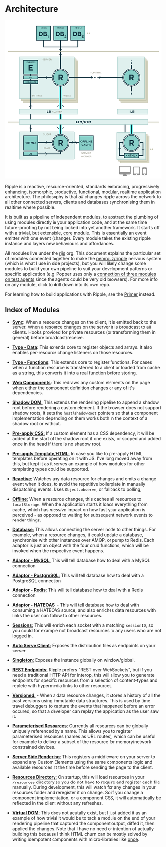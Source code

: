 # Architecture

![image](https://raw.githubusercontent.com/rijs/docs/master/architecture.png)

Ripple is a reactive, resource-oriented, standards embracing, progressively enhancing, isomorphic, productive, functional, modular, realtime application architecture. The philosophy is that _all_ changes ripple across the network to all other connected servers, clients and databases synchronising them in realtime where possible.

It is built as a pipeline of independent modules, to abstract the plumbing of using modules directly in your application code, and at the same time future-proofing by not being locked into yet another framework. It starts off with a trivial, but extensible, [core](https://github.com/rijs/core) module. This is essentially an event emitter with one event (change). Every module takes the existing ripple instance and layers new behaviours and affordances.

All modules live under the [rijs](https://github.com/rijs/) org. This document explains the particular set of modules connected together to make the [pemrouz/ripple](https://github.com/pemrouz/ripple/blob/master/src/index.js#L28-L45) nervous system (which is what I use in side projects), but you will likely change some modules to build your own pipeline to suit your development patterns or specific application (e.g. Popper uses only a [connection of three modules on test agents](https://github.com/pemrouz/popper/blob/master/client.js#L1-L4) since the agents could be very old browsers). For more info on any module, click to drill down into its own repo.

For learning how to build applications with Ripple, see the [Primer]() instead.

## Index of Modules

* [**Sync**](https://github.com/rijs/sync): When a resource changes on the client, it is emitted back to the server. When a resource changes on the server it is broadcast to all clients. Hooks provided for private resources (or transforming them in general) before broadcast/receive.

* [**Type - Data**](https://github.com/rijs/data): This extends core to register objects and arrays. It also enables per-resource change listeners on those resources.

* [**Type - Functions**](https://github.com/rijs/fn): This extends core to register functions. For cases when a function resource is transferred to a client or loaded from cache as a string, this converts it into a real function before storing.

* [**Web Components**](https://github.com/rijs/components): This redraws any custom elements on the page when either the component definition changes or any of it's dependencies.

* [**Shadow DOM**:](https://github.com/rijs/shadow) This extends the rendering pipeline to append a shadow root before rendering a custom element. If the browser does not support shadow roots, it sets the `host`/`shadowRoot` pointers so that a component implementation depending on them works both in the context of a shadow root or without.

* [**Pre-apply CSS**:](https://github.com/rijs/precss) If a custom element has a CSS dependency, it will be added at the start of the shadow root if one exists, or scoped and added once in the head if there is no shadow root.

* [**Pre-apply Template/HTML**:](https://github.com/rijs/prehtml) In case you like to pre-apply HTML templates before operating on it with JS. I've long moved away from this, but kept it as it serves an example of how modules for other templating types could be supported.

* [**Reactive**:](https://github.com/rijs/reactive) Watches any data resource for changes and emits a change event when it does, to avoid the repetitive boilerplate in manually dispatching events. Uses `Object.observe`, or fallback to polling, 

* [**Offline**:](https://github.com/rijs/offline) When a resource changes, this caches all resources to `localStorage`. When the application starts it loads everything from cache, which has _massive_ impact on how fast your application is perceived - as opposed to waiting for subsequent network events to render things.

* [**Database**:](https://github.com/rijs/db) This allows connecting the server node to other things. For example, when a resource changes, it could update a database, synchronise with other instances over AMQP, or pump to Redis. Each adaptor is just an object with the four crud functions, which will be invoked when the respective event happens. 

* [**Adaptor - MySQL**:](https://github.com/rijs/mysql) This will tell database how to deal with a MySQL connection

* [**Adaptor - PostgreSQL**:](https://github.com/rijs/pgsql) This will tell database how to deal with a PostgreSQL connection

* [**Adaptor - Redis**:](https://github.com/rijs/redis) This will tell database how to deal with a Redis connection

* [**Adaptor - HATEOAS**:](https://github.com/rijs/hateoas) - This will tell database how to deal with consuming a HATEOAS source, and also enriches data resources with links the user can follow to other resources.

* [**Sessions**:](https://github.com/rijs/sessions) This will enrich each socket with a matching `sessionID`, so you could for example not broadcast resources to any users who are not logged in.

* [**Auto Serve Client**:](https://github.com/rijs/serve) Exposes the distribution files as endpoints on your server.

* [**Singleton**:](https://github.com/rijs/singleton) Exposes the instance globally on window/global.

* [**REST Endpoints**:](https://github.com/rijs/rest) Ripple prefers "REST over WebSockets", but if you need a traditional HTTP API for interop, this will allow you to generate endpoints for specific resources from a selection of content-types and replete with hypermedia links to other resources.

* [**Versioned**:](https://github.com/rijs/versioned) - When a data resource changes, it stores a history of all the past versions using immutable data structures. This is used by time travel debuggers to capture the events that happened before an error occured, so that a developer can replay the application as the user saw it. 

* [**Parameterised Resources**:](https://github.com/rijs/url) Currently all resources can be globally uniquely referenced by a name. This allows you to register parameterised resources (names as URL routes), which can be useful for example to deliver a subset of the resource for memory/network constrained devices.

* [**Server Side Rendering**:](https://github.com/rijs/ssr) This registers a middleware on your server to expand any Custom Elements using the same components logic and available resources at the time before sending the page to the client.

* [**Resources Directory**:](https://github.com/rijs/resdir) On startup, this will load resources in your `/resources` directory so you do not have to require and register each file manually. During development, this will watch for any changes in your resources folder and reregister it on change. So if you change a component implementation, or a component CSS, it will automatically be reflected in the client without any refreshes.

* [**Virtual DOM**:](https://github.com/rijs/virtual) This does not acutally exist, but I just added it as an example of how trivial it would be to tack a module on the end of your rendering pipeline that captured the component output, diffed it, then applied the changes. Note that I have no need or intention of actually building this because I think HTML churn can be mostly solved by writing idempotent components with micro-libraries like [once](https://github.com/utilise/utilise#--once).
